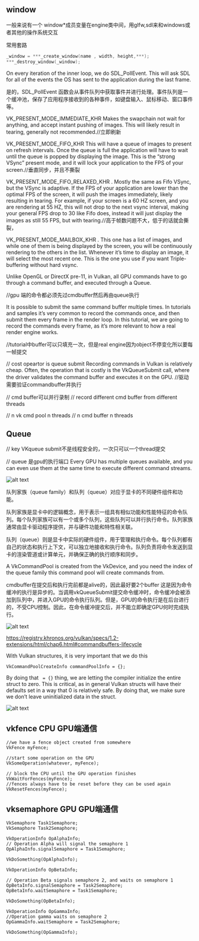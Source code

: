 ## window

一般来说有一个 window*成员变量在engine类中间，用glfw,sdl来和windows或者其他的操作系统交互

常用套路 

```cpp
_window = ***_create_window(name , width, height,***);
***_destroy_window(_window);

```
On every iteration of the inner loop, we do SDL_PollEvent. This will ask SDL for all of the events the OS has sent to the application during the last frame. 

是的，SDL_PollEvent 函数会从事件队列中获取事件并进行处理。事件队列是一个缓冲池，保存了应用程序接收到的各种事件，如键盘输入、鼠标移动、窗口事件等。


VK_PRESENT_MODE_IMMEDIATE_KHR Makes the swapchain not wait for anything, and accept instant pushing of images. This will likely result in tearing, generally not recommended.//立即刷新

VK_PRESENT_MODE_FIFO_KHR This will have a queue of images to present on refresh intervals. Once the queue is full the application will have to wait until the queue is popped by displaying the image. This is the “strong VSync” present mode, and it will lock your application to the FPS of your screen.//垂直同步，并且不撕裂

VK_PRESENT_MODE_FIFO_RELAXED_KHR . Mostly the same as Fifo VSync, but the VSync is adaptive. If the FPS of your application are lower than the optimal FPS of the screen, it will push the images immediately, likely resulting in tearing. For example, if your screen is a 60 HZ screen, and you are rendering at 55 HZ, this will not drop to the next vsync interval, making your general FPS drop to 30 like Fifo does, instead it will just display the images as still 55 FPS, but with tearing.//高于帧数问题不大，低于的话就会撕裂，

VK_PRESENT_MODE_MAILBOX_KHR . This one has a list of images, and while one of them is being displayed by the screen, you will be continuously rendering to the others in the list. Whenever it’s time to display an image, it will select the most recent one. This is the one you use if you want Triple-buffering without hard vsync.


Unlike OpenGL or DirectX pre-11, in Vulkan, all GPU commands have to go through a command buffer, and executed through a Queue.

//gpu 端的命令都必须先过cmdbuffer然后再由queue执行

It is possible to submit the same command buffer multiple times. In tutorials and samples it’s very common to record the commands once, and then submit them every frame in the render loop. In this tutorial, we are going to record the commands every frame, as it’s more relevant to how a real render engine works.

//tutorial中buffer可以只填充一次，但是real engine因为object不停变化所以要每一帧提交

// cost opeartor is queue submit
Recording commands in Vulkan is relatively cheap. Often, the operation that is costly is the VkQueueSubmit call, where the driver validates the command buffer and executes it on the GPU.
//驱动需要验证commandbuffer并执行

// cmd buffer可以并行录制
// record different cmd buffer from different threads

// n vk cmd pool n threads
// n cmd buffer n threads


## Queue
// key VKqueue submit不是线程安全的，一次只可以一个thread提交

// queue 是gpu的执行端口
 Every GPU has multiple queues available, and you can even use them at the same time to execute different command streams.

![alt text](image-3.png)

队列家族（queue family）和队列（queue）对应于显卡的不同硬件组件和功能。

队列家族是显卡中的逻辑概念，用于表示一组具有相似功能和性能特征的命令队列。每个队列家族可以有一个或多个队列，这些队列可以并行执行命令。队列家族通常由显卡驱动程序提供，并与硬件功能和特性相关联。

队列（queue）则是显卡中实际的硬件组件，用于管理和执行命令。每个队列都有自己的状态和执行上下文，可以独立地接收和执行命令。队列负责将命令发送到显卡的渲染管道或计算单元，并确保正确的执行顺序和同步。

A VkCommandPool is created from the VkDevice, and you need the index of the queue family this command pool will create commands from.

cmdbuffer在提交后和执行完前都是alive的，因此最好要2个buffer
这是因为命令缓冲的执行是异步的。当调用vkQueueSubmit提交命令缓冲时，命令缓冲会被添加到队列中，并进入GPU的命令执行队列。但是，GPU的命令执行是在后台进行的，不受CPU控制。因此，在命令缓冲提交后，并不能立即确定GPU何时完成执行。

![alt text](image-4.png)

https://registry.khronos.org/vulkan/specs/1.2-extensions/html/chap6.html#commandbuffers-lifecycle

With Vulkan structures, it is very important that we do this

    VkCommandPoolCreateInfo commandPoolInfo = {};
By doing that ` = {}` thing, we are letting the compiler initialize the entire struct to zero. This is critical, as in general Vulkan structs will have their defaults set in a way that 0 is relatively safe. By doing that, we make sure we don’t leave uninitialized data in the struct.

![alt text](image-5.png)

## vkfence  CPU GPU端通信
    //we have a fence object created from somewhere
    VkFence myFence;

    //start some operation on the GPU
    VkSomeOperation(whatever, myFence);

    // block the CPU until the GPU operation finishes
    VkWaitForFences(myFence);
    //fences always have to be reset before they can be used again
    VkResetFences(myFence);

## vksemaphore GPU GPU端通信

    VkSemaphore Task1Semaphore;
    VkSemaphore Task2Semaphore;

    VkOperationInfo OpAlphaInfo;
    // Operation Alpha will signal the semaphore 1
    OpAlphaInfo.signalSemaphore = Task1Semaphore;

    VkDoSomething(OpAlphaInfo);

    VkOperationInfo OpBetaInfo;

    // Operation Beta signals semaphore 2, and waits on semaphore 1
    OpBetaInfo.signalSemaphore = Task2Semaphore;
    OpBetaInfo.waitSemaphore = Task1Semaphore;

    VkDoSomething(OpBetaInfo);

    VkOperationInfo OpGammaInfo;
    //Operation gamma waits on semaphore 2
    OpGammaInfo.waitSemaphore = Task2Semaphore;

    VkDoSomething(OpGammaInfo);